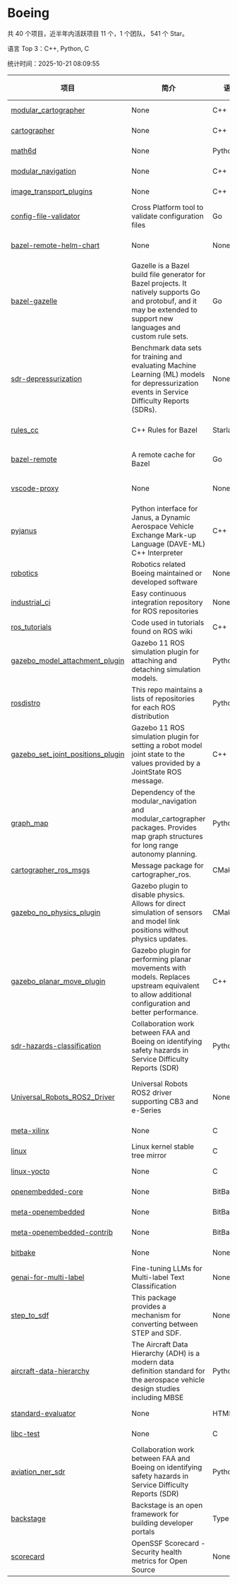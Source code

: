 # Boeing

共 40 个项目，近半年内活跃项目 11 个，1 个团队， 541 个 Star。

语言 Top 3：C++, Python, C

统计时间：2025-10-21 08:09:55

| 项目 | 简介 | 语言 | Star 数 | 协议 | 创建时间 | 最后更新时间 | 最后提交时间 |
| --- | --- | --- | --- | --- | --- | --- | --- |
| [modular_cartographer](https://github.com/Boeing/modular_cartographer) | None | C++ | 13 | Other | 2020-11-23 | 2025-10-18 | 2023-11-24 |
| [cartographer](https://github.com/Boeing/cartographer) | None | C++ | 27 | Other | 2020-11-23 | 2025-10-18 | 2023-11-24 |
| [math6d](https://github.com/Boeing/math6d) | None | Python | 4 | Other | 2020-11-24 | 2024-01-19 | 2020-11-24 |
| [modular_navigation](https://github.com/Boeing/modular_navigation) | None | C++ | 11 | Other | 2020-11-24 | 2025-10-18 | 2023-11-24 |
| [image_transport_plugins](https://github.com/Boeing/image_transport_plugins) | None | C++ | 2 | Other | 2021-06-17 | 2024-01-19 | 2021-06-17 |
| [config-file-validator](https://github.com/Boeing/config-file-validator) | Cross Platform tool to validate configuration files | Go | 435 | Apache License 2.0 | 2022-12-06 | 2025-10-21 | 2025-10-21 |
| [bazel-remote-helm-chart](https://github.com/Boeing/bazel-remote-helm-chart) | None | None | 1 | Apache License 2.0 | 2023-02-20 | 2023-05-03 | 2023-03-28 |
| [bazel-gazelle](https://github.com/Boeing/bazel-gazelle) | Gazelle is a Bazel build file generator for Bazel projects. It natively supports Go and protobuf, and it may be extended to support new languages and custom rule sets. | Go | 0 | Apache License 2.0 | 2023-05-19 | 2024-10-15 | 2023-10-24 |
| [sdr-depressurization](https://github.com/Boeing/sdr-depressurization) | Benchmark data sets for training and evaluating Machine Learning (ML) models for depressurization events in Service Difficulty Reports (SDRs).  | None | 0 | MIT License | 2023-05-19 | 2023-05-19 | 2024-02-01 |
| [rules_cc](https://github.com/Boeing/rules_cc) | C++ Rules for Bazel | Starlark | 0 | Apache License 2.0 | 2023-07-26 | 2023-10-24 | 2023-10-24 |
| [bazel-remote](https://github.com/Boeing/bazel-remote) | A remote cache for Bazel | Go | 0 | Apache License 2.0 | 2023-07-27 | 2023-10-24 | 2023-10-24 |
| [vscode-proxy](https://github.com/Boeing/vscode-proxy) | None | None | 0 | Apache License 2.0 | 2023-08-14 | 2023-08-14 | 2023-08-14 |
| [pyjanus](https://github.com/Boeing/pyjanus) | Python interface for Janus, a Dynamic Aerospace Vehicle Exchange Mark-up Language (DAVE-ML) C++ Interpreter | C++ | 1 | Other | 2023-08-16 | 2024-10-22 | 2024-10-03 |
| [robotics](https://github.com/Boeing/robotics) | Robotics related Boeing maintained or developed software | None | 0 | - | 2023-09-18 | 2024-07-30 | 2024-07-30 |
| [industrial_ci](https://github.com/Boeing/industrial_ci) | Easy continuous integration repository for ROS repositories | None | 0 | Apache License 2.0 | 2023-10-12 | 2024-01-19 | 2023-09-06 |
| [ros_tutorials](https://github.com/Boeing/ros_tutorials) | Code used in tutorials found on ROS wiki | C++ | 0 | - | 2023-10-12 | 2024-01-19 | 2023-10-12 |
| [gazebo_model_attachment_plugin](https://github.com/Boeing/gazebo_model_attachment_plugin) | Gazebo 11 ROS simulation plugin for attaching and detaching simulation models. | Python | 2 | Apache License 2.0 | 2023-10-12 | 2025-02-26 | 2024-01-18 |
| [rosdistro](https://github.com/Boeing/rosdistro) | This repo maintains a lists of repositories for each ROS distribution | Python | 0 | Other | 2023-10-16 | 2024-01-19 | 2024-02-22 |
| [gazebo_set_joint_positions_plugin](https://github.com/Boeing/gazebo_set_joint_positions_plugin) | Gazebo 11 ROS simulation plugin for setting a robot model joint state to the values provided by a JointState ROS message. | C++ | 3 | Apache License 2.0 | 2023-11-10 | 2024-09-16 | 2024-04-03 |
| [graph_map](https://github.com/Boeing/graph_map) | Dependency of the modular_navigation and modular_cartographer packages. Provides map graph structures for long range autonomy planning.  | Python | 1 | Other | 2023-11-23 | 2024-11-01 | 2023-11-24 |
| [cartographer_ros_msgs](https://github.com/Boeing/cartographer_ros_msgs) | Message package for cartographer_ros. | CMake | 0 | Other | 2023-11-24 | 2024-01-19 | 2023-11-24 |
| [gazebo_no_physics_plugin](https://github.com/Boeing/gazebo_no_physics_plugin) | Gazebo plugin to disable physics. Allows for direct simulation of sensors and model link positions without physics updates. | CMake | 1 | Apache License 2.0 | 2023-11-24 | 2024-03-17 | 2024-02-21 |
| [gazebo_planar_move_plugin](https://github.com/Boeing/gazebo_planar_move_plugin) | Gazebo plugin for performing planar movements with models. Replaces upstream equivalent to allow additional configuration and better performance. | C++ | 1 | Apache License 2.0 | 2023-11-24 | 2024-04-03 | 2024-04-03 |
| [sdr-hazards-classification](https://github.com/Boeing/sdr-hazards-classification) | Collaboration work between FAA and Boeing on identifying safety hazards in Service Difficulty Reports (SDR) | Python | 6 | MIT License | 2023-12-11 | 2025-08-05 | 2024-05-21 |
| [Universal_Robots_ROS2_Driver](https://github.com/Boeing/Universal_Robots_ROS2_Driver) | Universal Robots ROS2 driver supporting CB3 and e-Series | None | 0 | BSD 3-Clause "New" or "Revised" License | 2024-01-23 | 2024-01-23 | 2024-01-17 |
| [meta-xilinx](https://github.com/Boeing/meta-xilinx) | None | C | 0 | MIT License | 2024-04-22 | 2024-07-09 | 2024-07-09 |
| [linux](https://github.com/Boeing/linux) | Linux kernel stable tree mirror | C | 0 | Other | 2024-04-22 | 2024-07-08 | 2025-10-19 |
| [linux-yocto](https://github.com/Boeing/linux-yocto) | None | C | 1 | Other | 2024-04-22 | 2025-10-18 | 2025-10-16 |
| [openembedded-core](https://github.com/Boeing/openembedded-core) | None | BitBake | 3 | Other | 2024-04-22 | 2025-10-18 | 2025-10-19 |
| [meta-openembedded](https://github.com/Boeing/meta-openembedded) | None | BitBake | 2 | MIT License | 2024-04-22 | 2025-10-18 | 2025-10-21 |
| [meta-openembedded-contrib](https://github.com/Boeing/meta-openembedded-contrib) | None | BitBake | 1 | MIT License | 2024-04-22 | 2025-10-18 | 2025-10-20 |
| [bitbake](https://github.com/Boeing/bitbake) | None | None | 0 | - | 2024-04-22 | 2024-07-09 | 2025-10-17 |
| [genai-for-multi-label](https://github.com/Boeing/genai-for-multi-label) | Fine-tuning LLMs for Multi-label Text Classification | None | 0 | - | 2024-07-01 | 2024-07-01 | 2024-07-01 |
| [step_to_sdf](https://github.com/Boeing/step_to_sdf) | This package provides a mechanism for converting between STEP and SDF. | None | 0 | - | 2024-08-12 | 2024-08-12 | 2024-08-12 |
| [aircraft-data-hierarchy](https://github.com/Boeing/aircraft-data-hierarchy) | The Aircraft Data Hierarchy (ADH) is a modern data definition standard for the aerospace vehicle design studies including MBSE | Python | 14 | Apache License 2.0 | 2024-09-18 | 2025-10-18 | 2025-10-17 |
| [standard-evaluator](https://github.com/Boeing/standard-evaluator) | None | HTML | 10 | Other | 2024-09-18 | 2025-10-18 | 2025-06-24 |
| [libc-test](https://github.com/Boeing/libc-test) | None | C | 2 | Other | 2024-11-06 | 2025-09-07 | 2024-12-04 |
| [aviation_ner_sdr](https://github.com/Boeing/aviation_ner_sdr) | Collaboration work between FAA and Boeing on identifying safety hazards in Service Difficulty Reports (SDR) | Python | 0 | MIT License | 2024-12-10 | 2024-12-20 | 2024-12-20 |
| [backstage](https://github.com/Boeing/backstage) | Backstage is an open framework for building developer portals | TypeScript | 0 | Apache License 2.0 | 2025-01-10 | 2025-05-01 | 2025-05-01 |
| [scorecard](https://github.com/Boeing/scorecard) | OpenSSF Scorecard - Security health metrics for Open Source | None | 0 | Apache License 2.0 | 2025-10-17 | 2025-10-17 | 2025-10-13 |
